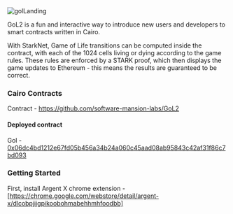 \
\
![golLanding](https://user-images.githubusercontent.com/5764504/171171394-5f7b5753-6f48-4b5f-96a1-c03d6fb9e222.svg)

GoL2 is a fun and interactive way to introduce new users and developers to smart contracts written in Cairo.

With StarkNet, Game of Life transitions can be computed inside the contract, with each of the 1024 cells living or dying according to the game rules. These rules are enforced by a STARK proof, which then displays the game updates to Ethereum - this means the results are guaranteed to be correct.

### Cairo Contracts

Contract - https://github.com/software-mansion-labs/GoL2

#### Deployed contract

Gol - [0x06dc4bd1212e67fd05b456a34b24a060c45aad08ab95843c42af31f86c7bd093](https://goerli.voyager.online/contract/0x06dc4bd1212e67fd05b456a34b24a060c45aad08ab95843c42af31f86c7bd093) <br>


### Getting Started

First, install Argent X chrome extension - [https://chrome.google.com/webstore/detail/argent-x/dlcobpjiigpikoobohmabehhmhfoodbb]

